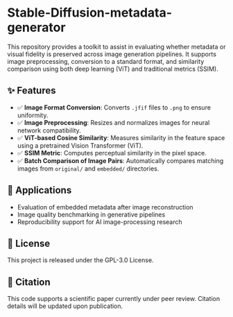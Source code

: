 # Stable-Diffusion-metadata-generator

This repository provides a toolkit to assist in evaluating whether metadata or visual fidelity is preserved across image generation pipelines. It supports image preprocessing, conversion to a standard format, and similarity comparison using both deep learning (ViT) and traditional metrics (SSIM).

## ✨ Features

- ✅ **Image Format Conversion**: Converts `.jfif` files to `.png` to ensure uniformity.
- ✅ **Image Preprocessing**: Resizes and normalizes images for neural network compatibility.
- ✅ **ViT-based Cosine Similarity**: Measures similarity in the feature space using a pretrained Vision Transformer (ViT).
- ✅ **SSIM Metric**: Computes perceptual similarity in the pixel space.
- ✅ **Batch Comparison of Image Pairs**: Automatically compares matching images from `original/` and `embedded/` directories.

## 🧪 Applications

* Evaluation of embedded metadata after image reconstruction
* Image quality benchmarking in generative pipelines
* Reproducibility support for AI image-processing research

## 📝 License

This project is released under the GPL-3.0 License.

## 🔖 Citation

This code supports a scientific paper currently under peer review. Citation details will be updated upon publication.
